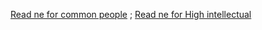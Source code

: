 [Read ne for common people](https://github.com/ashutoshroy02/Commerce-gpt/blob/main/R1.md)
;
[Read ne for High intellectual](https://github.com/ashutoshroy02/Commerce-gpt/blob/main/R2.md)

